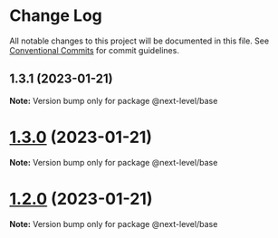 # Change Log

All notable changes to this project will be documented in this file.
See [Conventional Commits](https://conventionalcommits.org) for commit guidelines.

## 1.3.1 (2023-01-21)

**Note:** Version bump only for package @next-level/base





# [1.3.0](https://github.com/ilhan007/npmnext-sample/compare/v1.2.6...v1.3.0) (2023-01-21)

**Note:** Version bump only for package @next-level/base





# [1.2.0](https://github.com/ilhan007/npmnext-sample/compare/v1.2.6...v1.2.0) (2023-01-21)

**Note:** Version bump only for package @next-level/base
